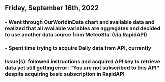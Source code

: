 ## Friday, September 16th, 2022
### - Went through OurWorldinData chart and available data and realized that all available variables are aggregates and decided to use another data source from MeteoStat (via RapidAPI)
### - Spent time trying to acquire Daily data from API, currently 
### Issue(s): followed instructions and acquired API key to retrieve data yet still getting error: "You are not subscribed to this API" despite acquiring basic subscription in RapidAPI


